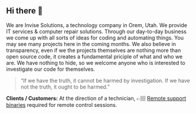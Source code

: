 ## Hi there 👋
We are Invise Solutions, a technology company in Orem, Utah. We provide IT services & computer repair solutions. Through our day-to-day business we come up with all sorts of ideas for coding and automating things. You may see many projects here in the coming months. We also believe in transparency, even if we the projects themselves are nothing more than open source code, it creates a fundamental priciple of what and who we are. We have nothing to hide, so we welcome anyone who is interested to investigate our code for themselves.
>“If we have the truth, it cannot be harmed by investigation. If we have not the truth, it ought to be harmed.”

**Clients / Customers:** At the direction of a technician, 👉🏽 [Remote support binaries](https://github.com/invisesolutions/remote/) required for remote control sessions.

<!--

**Here are some ideas to get you started:**

🙋‍♀️ A short introduction - what is your organization all about?
🌈 Contribution guidelines - how can the community get involved?
👩‍💻 Useful resources - where can the community find your docs? Is there anything else the community should know?
🍿 Fun facts - what does your team eat for breakfast?
🧙 Remember, you can do mighty things with the power of [Markdown](https://docs.github.com/github/writing-on-github/getting-started-with-writing-and-formatting-on-github/basic-writing-and-formatting-syntax)
-->
